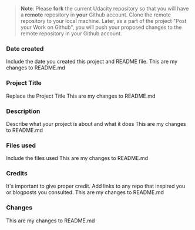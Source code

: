 >**Note**: Please **fork** the current Udacity repository so that you will have a **remote** repository in **your** Github account. Clone the remote repository to your local machine. Later, as a part of the project "Post your Work on Github", you will push your proposed changes to the remote repository in your Github account.

### Date created
Include the date you created this project and README file.
This are my changes to README.md

### Project Title
Replace the Project Title
This are my changes to README.md

### Description
Describe what your project is about and what it does
This are my changes to README.md

### Files used
Include the files used
This are my changes to README.md

### Credits
It's important to give proper credit. Add links to any repo that inspired you or blogposts you consulted.
This are my changes to README.md

### Changes 
This are my changes to README.md